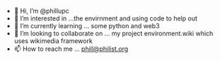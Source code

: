 - 👋 Hi, I’m @phillupc
- 👀 I’m interested in ...the envirnment and using code to help out
- 🌱 I’m currently learning ... some python and web3
- 💞️ I’m looking to collaborate on ... my project environment.wiki  which uses wikimedia framework
- 📫 How to reach me ... phill@philist.org

<!---
phillupc/phillupc is a ✨ special ✨ repository because its `README.md` (this file) appears on your GitHub profile.
You can click the Preview link to take a look at your changes.
--->
